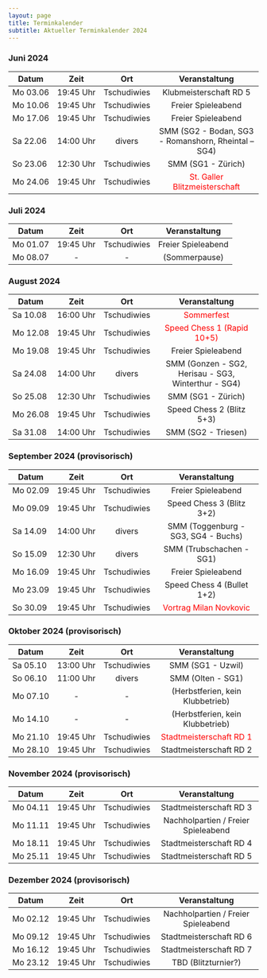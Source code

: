 ```yaml
---
layout: page
title: Terminkalender
subtitle: Aktueller Terminkalender 2024
---
```


### Juni 2024

| Datum                 |          Zeit          |     Ort     |                        Veranstaltung                         |
|-----------------------|:----------------------:|:-----------:|:------------------------------------------------------------:|
| <nobr>Mo 03.06</nobr> | <nobr>19:45 Uhr</nobr> | Tschudiwies |                    Klubmeisterschaft RD 5                    |
| <nobr>Mo 10.06</nobr> | <nobr>19:45 Uhr</nobr> | Tschudiwies |                      Freier Spieleabend                      |
| <nobr>Mo 17.06</nobr> | <nobr>19:45 Uhr</nobr> | Tschudiwies |                      Freier Spieleabend                      |
| <nobr>Sa 22.06</nobr> | <nobr>14:00 Uhr</nobr> |   divers    |     SMM (SG2 - Bodan, SG3 - Romanshorn, Rheintal – SG4)      |
| <nobr>So 23.06</nobr> | <nobr>12:30 Uhr</nobr> | Tschudiwies |                      SMM (SG1 - Zürich)                      |
| <nobr>Mo 24.06</nobr> | <nobr>19:45 Uhr</nobr> | Tschudiwies | <span style="color:red">St. Galler Blitzmeisterschaft</span> |

### Juli 2024

| Datum                 |          Zeit          |     Ort     |   Veranstaltung    |
|-----------------------|:----------------------:|:-----------:|:------------------:|
| <nobr>Mo 01.07</nobr> | <nobr>19:45 Uhr</nobr> | Tschudiwies | Freier Spieleabend |
| <nobr>Mo 08.07</nobr> |           -            |      -      |   (Sommerpause)    |

### August 2024

| Datum                 |          Zeit          |     Ort     |                       Veranstaltung                       |
|-----------------------|:----------------------:|:-----------:|:---------------------------------------------------------:|
| <nobr>Sa 10.08</nobr> | <nobr>16:00 Uhr</nobr> | Tschudiwies |         <span style="color:red">Sommerfest</span>         |
| <nobr>Mo 12.08</nobr> | <nobr>19:45 Uhr</nobr> | Tschudiwies | <span style="color:red">Speed Chess 1 (Rapid 10+5)</span> |
| <nobr>Mo 19.08</nobr> | <nobr>19:45 Uhr</nobr> | Tschudiwies |                    Freier Spieleabend                     |
| <nobr>Sa 24.08</nobr> | <nobr>14:00 Uhr</nobr> |   divers    |    SMM (Gonzen - SG2, Herisau - SG3, Winterthur - SG4)    |
| <nobr>So 25.08</nobr> | <nobr>12:30 Uhr</nobr> | Tschudiwies |                    SMM (SG1 - Zürich)                     |
| <nobr>Mo 26.08</nobr> | <nobr>19:45 Uhr</nobr> | Tschudiwies |                 Speed Chess 2 (Blitz 5+3)                 |
| <nobr>Sa 31.08</nobr> | <nobr>14:00 Uhr</nobr> | Tschudiwies |                    SMM (SG2 - Triesen)                    |

### September 2024 (provisorisch)

| Datum                 |          Zeit          |     Ort     |                     Veranstaltung                     |
|-----------------------|:----------------------:|:-----------:|:-----------------------------------------------------:|
| <nobr>Mo 02.09</nobr> | <nobr>19:45 Uhr</nobr> | Tschudiwies |                  Freier Spieleabend                   |
| <nobr>Mo 09.09</nobr> | <nobr>19:45 Uhr</nobr> | Tschudiwies |               Speed Chess 3 (Blitz 3+2)               |
| <nobr>Sa 14.09</nobr> | <nobr>14:00 Uhr</nobr> |   divers    |          SMM (Toggenburg - SG3, SG4 - Buchs)          |
| <nobr>So 15.09</nobr> | <nobr>12:30 Uhr</nobr> |   divers    |               SMM (Trubschachen - SG1)                |
| <nobr>Mo 16.09</nobr> | <nobr>19:45 Uhr</nobr> | Tschudiwies |                  Freier Spieleabend                   |
| <nobr>Mo 23.09</nobr> | <nobr>19:45 Uhr</nobr> | Tschudiwies |              Speed Chess 4 (Bullet 1+2)               |
| <nobr>So 30.09</nobr> | <nobr>19:45 Uhr</nobr> | Tschudiwies | <span style="color:red">Vortrag Milan Novkovic</span> |

### Oktober 2024 (provisorisch)

| Datum                 |          Zeit          |     Ort     |                     Veranstaltung                      |
|-----------------------|:----------------------:|:-----------:|:------------------------------------------------------:|
| <nobr>Sa 05.10</nobr> | <nobr>13:00 Uhr</nobr> | Tschudiwies |                   SMM (SG1 - Uzwil)                    |
| <nobr>So 06.10</nobr> | <nobr>11:00 Uhr</nobr> |   divers    |                   SMM (Olten - SG1)                    |
| <nobr>Mo 07.10</nobr> |           -            |      -      |            (Herbstferien, kein Klubbetrieb)            |
| <nobr>Mo 14.10</nobr> |           -            |      -      |            (Herbstferien, kein Klubbetrieb)            |
| <nobr>Mo 21.10</nobr> | <nobr>19:45 Uhr</nobr> | Tschudiwies | <span style="color:red">Stadtmeisterschaft RD 1</span> |
| <nobr>Mo 28.10</nobr> | <nobr>19:45 Uhr</nobr> | Tschudiwies |                Stadtmeisterschaft RD 2                 |

### November 2024 (provisorisch)

| Datum                 |          Zeit          |     Ort     |            Veranstaltung            |
|-----------------------|:----------------------:|:-----------:|:-----------------------------------:|
| <nobr>Mo 04.11</nobr> | <nobr>19:45 Uhr</nobr> | Tschudiwies |       Stadtmeisterschaft RD 3       |
| <nobr>Mo 11.11</nobr> | <nobr>19:45 Uhr</nobr> | Tschudiwies | Nachholpartien / Freier Spieleabend |
| <nobr>Mo 18.11</nobr> | <nobr>19:45 Uhr</nobr> | Tschudiwies |       Stadtmeisterschaft RD 4       |
| <nobr>Mo 25.11</nobr> | <nobr>19:45 Uhr</nobr> | Tschudiwies |       Stadtmeisterschaft RD 5       |

### Dezember 2024 (provisorisch)

| Datum                 |          Zeit          |     Ort     |            Veranstaltung            |
|-----------------------|:----------------------:|:-----------:|:-----------------------------------:|
| <nobr>Mo 02.12</nobr> | <nobr>19:45 Uhr</nobr> | Tschudiwies | Nachholpartien / Freier Spieleabend |
| <nobr>Mo 09.12</nobr> | <nobr>19:45 Uhr</nobr> | Tschudiwies |       Stadtmeisterschaft RD 6       |
| <nobr>Mo 16.12</nobr> | <nobr>19:45 Uhr</nobr> | Tschudiwies |       Stadtmeisterschaft RD 7       |
| <nobr>Mo 23.12</nobr> | <nobr>19:45 Uhr</nobr> | Tschudiwies |         TBD (Blitzturnier?)         |
